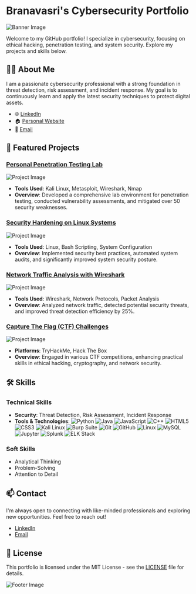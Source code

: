# Branavasri's Cybersecurity Portfolio

![Banner Image](https://your-website.com/banner.jpg)  <!-- Replace this URL with the link to your image -->

Welcome to my GitHub portfolio! I specialize in cybersecurity, focusing on ethical hacking, penetration testing, and system security. Explore my projects and skills below.

## 🧑‍💻 About Me
I am a passionate cybersecurity professional with a strong foundation in threat detection, risk assessment, and incident response. My goal is to continuously learn and apply the latest security techniques to protect digital assets.

- 🌐 [LinkedIn](https://www.linkedin.com/in/branavasri)
- 🏠 [Personal Website](https://branav.com)
- 📧 [Email](mailto:branavasri@gmail.com)

## 🚀 Featured Projects

### [Personal Penetration Testing Lab](https://github.com/sudo-branav/pentest-lab)
![Project Image](https://your-website.com/pentest-lab.jpg)  <!-- Replace this URL with the link to your image -->
- **Tools Used**: Kali Linux, Metasploit, Wireshark, Nmap
- **Overview**: Developed a comprehensive lab environment for penetration testing, conducted vulnerability assessments, and mitigated over 50 security weaknesses.

### [Security Hardening on Linux Systems](https://github.com/sudo-branav/security-hardening)
![Project Image](https://your-website.com/security-hardening.jpg)  <!-- Replace this URL with the link to your image -->
- **Tools Used**: Linux, Bash Scripting, System Configuration
- **Overview**: Implemented security best practices, automated system audits, and significantly improved system security posture.

### [Network Traffic Analysis with Wireshark](https://github.com/sudo-branav/wireshark-analysis)
![Project Image](https://your-website.com/wireshark-analysis.jpg)  <!-- Replace this URL with the link to your image -->
- **Tools Used**: Wireshark, Network Protocols, Packet Analysis
- **Overview**: Analyzed network traffic, detected potential security threats, and improved threat detection efficiency by 25%.

### [Capture The Flag (CTF) Challenges](https://github.com/sudo-branav/ctf-challenges)
![Project Image](https://your-website.com/ctf-challenges.jpg)  <!-- Replace this URL with the link to your image -->
- **Platforms**: TryHackMe, Hack The Box
- **Overview**: Engaged in various CTF competitions, enhancing practical skills in ethical hacking, cryptography, and network security.

## 🛠️ Skills

### Technical Skills
- **Security**: Threat Detection, Risk Assessment, Incident Response
- **Tools & Technologies**:
  ![Python](https://img.shields.io/badge/Python-FFD43B?style=for-the-badge&logo=python&logoColor=blue)
  ![Java](https://img.shields.io/badge/Java-ED8B00?style=for-the-badge&logo=java&logoColor=white)
  ![JavaScript](https://img.shields.io/badge/JavaScript-F7DF1E?style=for-the-badge&logo=javascript&logoColor=black)
  ![C++](https://img.shields.io/badge/C%2B%2B-00599C?style=for-the-badge&logo=c%2B%2B&logoColor=white)
  ![HTML5](https://img.shields.io/badge/HTML5-E34F26?style=for-the-badge&logo=html5&logoColor=white)
  ![CSS3](https://img.shields.io/badge/CSS3-1572B6?style=for-the-badge&logo=css3&logoColor=white)
  ![Kali Linux](https://img.shields.io/badge/Kali_Linux-557C94?style=for-the-badge&logo=kali-linux&logoColor=white)
  ![Burp Suite](https://img.shields.io/badge/Burp_Suite-FF5733?style=for-the-badge&logo=burp-suite&logoColor=white)
  ![Git](https://img.shields.io/badge/Git-F05032?style=for-the-badge&logo=git&logoColor=white)
  ![GitHub](https://img.shields.io/badge/GitHub-181717?style=for-the-badge&logo=github&logoColor=white)
  ![Linux](https://img.shields.io/badge/Linux-FCC624?style=for-the-badge&logo=linux&logoColor=black)
  ![MySQL](https://img.shields.io/badge/MySQL-4479A1?style=for-the-badge&logo=mysql&logoColor=white)
  ![Jupyter](https://img.shields.io/badge/Jupyter-F37626?style=for-the-badge&logo=jupyter&logoColor=white)
  ![Splunk](https://img.shields.io/badge/Splunk-5A29E4?style=for-the-badge&logo=splunk&logoColor=white)
  ![ELK Stack](https://img.shields.io/badge/ELK_Stack-005571?style=for-the-badge&logo=elastic&logoColor=white)

### Soft Skills
- Analytical Thinking
- Problem-Solving
- Attention to Detail

## 📫 Contact
I'm always open to connecting with like-minded professionals and exploring new opportunities. Feel free to reach out!

- [LinkedIn](https://www.linkedin.com/in/branavasri)
- [Email](mailto:branavasri@gmail.com)

## 📄 License
This portfolio is licensed under the MIT License - see the [LICENSE](LICENSE) file for details.

![Footer Image](https://your-website.com/footer.jpg)  <!-- Replace this URL with the link to your image -->

